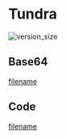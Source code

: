 # Tundra

![version_size](https://raw.githubusercontent.com/johnfercher/taleslab/main/cmd/procedurals/tundra/image.png)

## Base64
[filename](https://raw.githubusercontent.com/johnfercher/taleslab/main/cmd/procedurals/tundra/data.txt ':include :type=code')

## Code
[filename](https://raw.githubusercontent.com/johnfercher/taleslab/main/cmd/procedurals/tundra/main.go ':include :type=code')